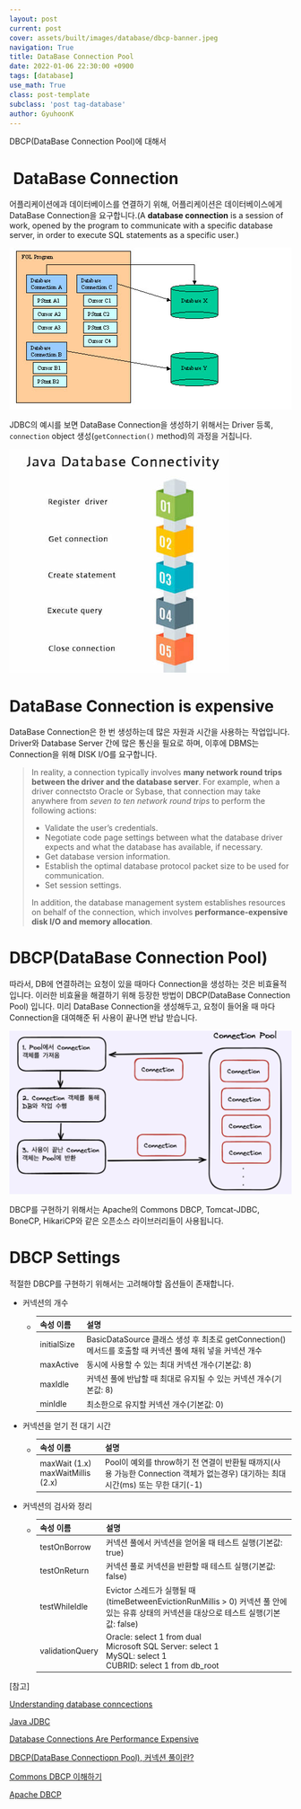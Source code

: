 ```yaml
---
layout: post
current: post
cover: assets/built/images/database/dbcp-banner.jpeg
navigation: True
title: DataBase Connection Pool
date: 2022-01-06 22:30:00 +0900
tags: [database]
use_math: True
class: post-template
subclass: 'post tag-database'
author: GyuhoonK
---
```


 DBCP(DataBase Connection Pool)에 대해서

#  DataBase Connection

어플리케이션에과 데이터베이스를 연결하기 위해, 어플리케이션은 데이터베이스에게 DataBase Connection을 요구합니다.(A **database connection** is a session of work, opened by the program to communicate with a specific database server, in order to execute SQL statements as a specific user.)

![image](../../assets/built/images/database/database-connection.jpeg)

JDBC의 예시를 보면 DataBase Connection을 생성하기 위해서는 Driver 등록, `connection` object 생성(`getConnection()` method)의 과정을 거칩니다.

![image](../../assets/built/images/database/java-database-connectivity-steps.jpeg)

# DataBase Connection is expensive

DataBase Connection은 한 번 생성하는데 많은 자원과 시간을 사용하는 작업입니다. Driver와  Database Server 간에 많은 통신을 필요로 하며, 이후에 DBMS는 Connection을 위해 DISK I/O를 요구합니다.

> In reality, a connection typically involves **many network round trips between the driver and the database server**. For example, when a driver connectsto Oracle or Sybase, that connection may take anywhere from *seven to ten network round trips* to perform the following actions:
>
> - Validate the user’s credentials.
> - Negotiate code page settings between what the database driver expects and what the database has available, if necessary.
> - Get database version information.
> - Establish the optimal database protocol packet size to be used for communication.
> - Set session settings.
>
> In addition, the database management system establishes resources on behalf of the connection, which involves **performance-expensive disk I/O and memory allocation**.

# DBCP(DataBase Connection Pool)

따라서, DB에 연결하려는 요청이 있을 때마다 Connection을 생성하는 것은 비효율적입니다. 이러한 비효율을 해결하기 위해 등장한 방법이 DBCP(DataBase Connection Pool) 입니다. 미리 DataBase Connection을 생성해두고, 요청이 들어올 때 마다 Connection을 대여해준 뒤 사용이 끝나면 반납 받습니다. 

![image](../../assets/built/images/database/dbcp.png)

DBCP를 구현하기 위해서는  Apache의 Commons DBCP, Tomcat-JDBC, BoneCP, HikariCP와 같은 오픈소스 라이브러리들이 사용됩니다.

#  DBCP Settings

적절한 DBCP를 구현하기 위해서는 고려해야할 옵션들이 존재합니다.

- 커넥션의 개수

  - | 속성 이름   | 설명                                                         |
    | ----------- | ------------------------------------------------------------ |
    | initialSize | BasicDataSource 클래스 생성 후 최초로 getConnection() 메서드를 호출할 때 커넥션 풀에 채워 넣을 커넥션 개수 |
    | maxActive   | 동시에 사용할 수 있는 최대 커넥션 개수(기본값: 8)            |
    | maxIdle     | 커넥션 풀에 반납할 때 최대로 유지될 수 있는 커넥션 개수(기본값: 8) |
    | minIdle     | 최소한으로 유지할 커넥션 개수(기본값: 0)                     |

- 커넥션을 얻기 전 대기 시간

  - | 속성 이름                             | 설명                                                         |
    | ------------------------------------- | ------------------------------------------------------------ |
    | maxWait (1.x)<br/>maxWaitMillis (2.x) | Pool이 예외를 throw하기 전 연결이 반환될 때까지(사용 가능한 Connection 객체가 없는경우) 대기하는 최대 시간(ms) 또는 무한 대기(-1) |

- 커넥션의 검사와 정리

  - | 속성 이름       | 설명                                                         |
    | --------------- | ------------------------------------------------------------ |
    | testOnBorrow    | 커넥션 풀에서 커넥션을 얻어올 때 테스트 실행(기본값: true)   |
    | testOnReturn    | 커넥션 풀로 커넥션을 반환할 때 테스트 실행(기본값: false)    |
    | testWhileIdle   | Evictor 스레드가 실행될 때 (timeBetweenEvictionRunMillis > 0) 커넥션 풀 안에 있는 유휴 상태의 커넥션을 대상으로 테스트 실행(기본값: false) |
    | validationQuery | Oracle: select 1 from dual <br />Microsoft SQL Server: select 1 <br />MySQL: select 1 <br />CUBRID: select 1 from db_root |



[참고]

[Understanding database conncections](https://4js.com/online_documentation/fjs-fgl-2.50.02-manual-html/c_fgl_Connections_002.html)

[Java JDBC](https://www.javatpoint.com/steps-to-connect-to-the-database-in-java)

[Database Connections Are Performance Expensive](https://amitstechblog.wordpress.com/2011/06/25/database-connections-are-performance-expensive/)

[DBCP(DataBase Connectiopn Pool), 커넥션 풀이란?](https://zzang9ha.tistory.com/376)

[Commons DBCP 이해하기](https://d2.naver.com/helloworld/5102792)

[Apache DBCP](https://commons.apache.org/proper/commons-dbcp/configuration.html)

